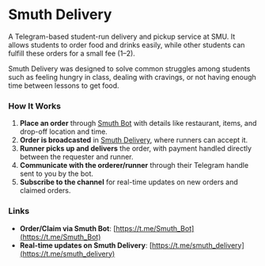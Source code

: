 # Smuth Delivery

A Telegram-based student-run delivery and pickup service at SMU. It allows students to order food and drinks easily, while other students can fulfill these orders for a small fee ($1–$2). 

Smuth Delivery was designed to solve common struggles among students such as feeling hungry in class, dealing with cravings, or not having enough time between lessons to get food.

### How It Works
1. **Place an order** through [Smuth Bot](https://t.me/Smuth_Bot) with details like restaurant, items, and drop-off location and time.
2. **Order is broadcasted** in [Smuth Delivery](https://t.me/smuth_delivery), where runners can accept it.
3. **Runner picks up and delivers** the order, with payment handled directly between the requester and runner.
4. **Communicate with the orderer/runner** through their Telegram handle sent to you by the bot.
5. **Subscribe to the channel** for real-time updates on new orders and claimed orders.

### Links
- **Order/Claim via Smuth Bot**: [https://t.me/Smuth_Bot](https://t.me/Smuth_Bot)  
- **Real-time updates on Smuth Delivery**: [https://t.me/smuth_delivery](https://t.me/smuth_delivery)
